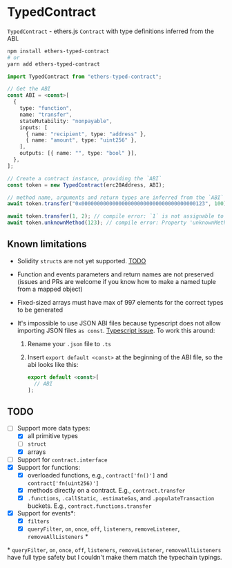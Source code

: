 # TypedContract

`TypedContract` - ethers.js `Contract` with type definitions inferred from the ABI.

```sh
npm install ethers-typed-contract
# or
yarn add ethers-typed-contract
```

```ts
import TypedContract from "ethers-typed-contract";

// Get the ABI
const ABI = <const>[
  {
    type: "function",
    name: "transfer",
    stateMutability: "nonpayable",
    inputs: [
      { name: "recipient", type: "address" },
      { name: "amount", type: "uint256" },
    ],
    outputs: [{ name: "", type: "bool" }],
  },
];

// Create a contract instance, providing the `ABI`
const token = new TypedContract(erc20Address, ABI);

// method name, arguments and return types are inferred from the `ABI`
await token.transfer("0x0000000000000000000000000000000000000123", 100);

await token.transfer(1, 2); // compile error: `1` is not assignable to address
await token.unknownMethod(123); // compile error: Property 'unknownMethod' does not exist
```

## Known limitations

- Solidity `struct`s are not yet supported. [TODO](#todo)
- Function and events parameters and return names are not preserved (issues and PRs are welcome if you know how to make a named tuple from a mapped object)
- Fixed-sized arrays must have max of 997 elements for the correct types to be generated
- It's impossible to use JSON ABI files because typescript does not allow importing JSON files `as const`. [Typescript issue](https://github.com/microsoft/TypeScript/issues/32063).
  To work this around:

  1. Rename your `.json` file to `.ts`
  2. Insert `export default <const>` at the beginning of the ABI file, so the abi looks like this:

     ```ts
     export default <const>[
       // ABI
     ];
     ```

## TODO

- [ ] Support more data types:
  - [x] all primitive types
  - [ ] `struct`
  - [x] arrays
- [ ] Support for `contract.interface`
- [x] Support for functions:
  - [x] overloaded functions, e.g., `contract['fn()']` and `contract['fn(uint256)']`
  - [x] methods directly on a contract. E.g., `contract.transfer`
  - [x] `.functions`, `.callStatic`, `.estimateGas`, and `.populateTransaction` buckets. E.g., `contract.functions.transfer`
- [x] Support for events\*:
  - [x] `filters`
  - [x] `queryFilter`, `on`, `once`, `off`, `listeners`, `removeListener`, `removeAllListeners` \*

\* `queryFilter`, `on`, `once`, `off`, `listeners`, `removeListener`, `removeAllListeners` have full type safety but I couldn't make them match the typechain typings.
